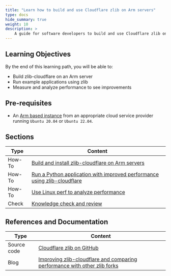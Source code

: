 ```yaml
---
title: "Learn how to build and use Cloudflare zlib on Arm servers" 
type: docs
hide_summary: true
weight: 10
description: >
    A guide for software developers to build and use Cloudflare zlib on Arm servers
---
```


## Learning Objectives 

By the end of this learning path, you will be able to:

* Build zlib-cloudflare on an Arm server
* Run example applications using zlib
* Measure and analyze performance to see improvements

## Pre-requisites

* An [Arm based instance](/cloud/platforms) from an appropriate cloud service provider running `Ubuntu 20.04` or `Ubuntu 22.04`.

## Sections

|          Type | Content               |
| ---           | ---                   |
| How-To        | [Build and install zlib-cloudflare on Arm servers](/cloud/zlib/setup) |
| How-To        | [Run a Python application with improved performance using zlib-cloudflare](/cloud/zlib/py-zlib) |
| How-To        | [Use Linux perf to analyze performance](/cloud/zlib/perf) |
| Check         | [Knowledge check and review](/cloud/zlib/knowledgecheck)  |


## References and Documentation

| Type          | Content             |
| ---           | ---                 |
| Source code   | [Cloudflare zlib on GitHub](https://github.com/cloudflare/zlib)  |
| Blog          | [Improving zlib-cloudflare and comparing performance with other zlib forks](https://aws.amazon.com/blogs/opensource/improving-zlib-cloudflare-and-comparing-performance-with-other-zlib-forks/) |

